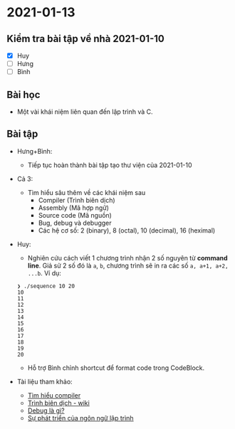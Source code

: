 # 2021-01-13

## Kiểm tra bài tập về nhà 2021-01-10

-   [x] Huy
-   [ ] Hưng
-   [ ] Bình

## Bài học

-   Một vài khái niệm liên quan đến lập trình và C.

## Bài tập

-   Hưng+Bình:

    -   Tiếp tục hoàn thành bài tập tạo thư viện của 2021-01-10

-   Cả 3:

    -   Tìm hiểu sâu thêm về các khái niệm sau
        -   Compiler (Trình biên dịch)
        -   Assembly (Mã hợp ngữ)
        -   Source code (Mã nguồn)
        -   Bug, debug và debugger
        -   Các hệ cơ số: 2 (binary), 8 (octal), 10 (decimal), 16 (heximal)

-   Huy:

    -   Nghiên cứu cách viết 1 chương trình nhận 2 số nguyên từ **command line**.
        Giả sử 2 số đó là `a`, `b`, chương trình sẽ in ra các số `a, a+1, a+2, ...b`.
        Ví dụ:

    ```
    ❯ ./sequence 10 20
    10
    11
    12
    13
    14
    15
    16
    17
    18
    19
    20
    ```

    -   Hỗ trợ Bình chỉnh shortcut để format code trong CodeBlock.

-   Tài liệu tham khảo:
    -   [Tìm hiểu compiler](https://hocarm.org/tim-hieu-compiler/)
    -   [Trình biên dịch - wiki](https://vi.wikipedia.org/wiki/Tr%C3%ACnh_bi%C3%AAn_d%E1%BB%8Bch)
    -   [Debug là gì?](https://topdev.vn/blog/debug-la-gi/)
    -   [Sự phát triển của ngôn ngữ lập trình](https://viblo.asia/p/lich-su-cua-ngon-ngu-lap-trinh-V3m5W0YxKO7)
